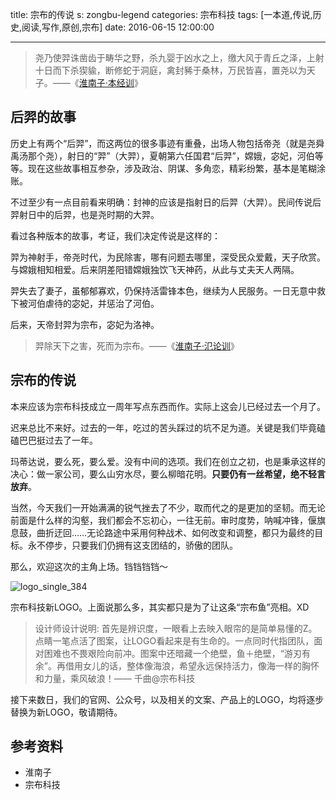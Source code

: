 title: 宗布的传说
s: zongbu-legend
categories: 宗布科技
tags: [一本道,传说,历史,阅读,写作,原创,宗布]
date: 2016-06-15 12:00:00

---

> 尧乃使羿诛凿齿于畴华之野，杀九婴于凶水之上，缴大风于青丘之泽，上射十日而下杀猰貐，断修蛇于洞庭，禽封豨于桑林，万民皆喜，置尧以为天子。——《[淮南子·本经训][link-本经训]》

## 后羿的故事

历史上有两个“后羿”，而这两位的很多事迹有重叠，出场人物包括帝尧（就是尧舜禹汤那个尧），射日的“羿”（大羿），夏朝第六任国君“后羿”，嫦娥，宓妃，河伯等等。现在这些故事相互参杂，涉及政治、阴谋、多角恋，精彩纷繁，基本是笔糊涂账。

不过至少有一点目前看来明确：封神的应该是指射日的后羿（大羿）。民间传说后羿射日中的后羿，也是尧时期的大羿。

看过各种版本的故事，考证，我们决定传说是这样的：

羿为神射手，帝尧时代，为民除害，哪有问题去哪里，深受民众爱戴，天子欣赏。与嫦娥相知相爱。后来阴差阳错嫦娥独饮飞天神药，从此与丈夫天人两隔。

羿失去了妻子，虽郁郁寡欢，仍保持活雷锋本色，继续为人民服务。一日无意中救下被河伯虐待的宓妃，并惩治了河伯。

后来，天帝封羿为宗布，宓妃为洛神。

> 羿除天下之害，死而为宗布。——《[淮南子·氾论训][link-氾论训]》

## 宗布的传说

本来应该为宗布科技成立一周年写点东西而作。实际上这会儿已经过去一个月了。

<!--more-->

迟来总比不来好。过去的一年，吃过的苦头踩过的坑不足为道。关键是我们毕竟磕磕巴巴挺过去了一年。

玛蒂达说，要么死，要么爱。没有中间的选项。我们在创立之初，也是秉承这样的决心：做一家公司，要么山穷水尽，要么柳暗花明。**只要仍有一丝希望，绝不轻言放弃**。

当然，今天我们一开始满满的锐气挫去了不少，取而代之的是更加的坚韧。而无论前面是什么样的沟壑，我们都会不忘初心，一往无前。审时度势，呐喊冲锋，偃旗息鼓，曲折迂回……无论路途中采用何种战术、如何改变和调整，都只为最终的目标。永不停步，只要我们仍拥有这支团结的，骄傲的团队。

那么，欢迎这次的主角上场。铛铛铛铛～

![logo_single_384](http://www.zongbutech.com/wp-content/uploads/2016/06/logo_new_bigeye_512_512.png)

宗布科技新LOGO。上面说那么多，其实都只是为了让这条“宗布鱼”亮相。XD

>设计师设计说明: 首先是辨识度，一眼看上去映入眼帘的是简单易懂的Z。点睛一笔点活了图案，让LOGO看起来是有生命的。一点同时代指团队，面对困难也不畏艰险向前冲。图案中还暗藏一个绝壁，鱼＋绝壁，“游刃有余”。再借用女儿的话，整体像海浪，希望永远保持活力，像海一样的胸怀和力量，乘风破浪！—— 千曲@宗布科技

接下来数日，我们的官网、公众号，以及相关的文案、产品上的LOGO，均将逐步替换为新LOGO，敬请期待。

## 参考资料

- 淮南子
- 宗布科技

[link-本经训]: http://shiwenwang.com/guwen/huainan/2612.html
[link-氾论训]: http://shiwenwang.com/guwen/huainan/2618.html


